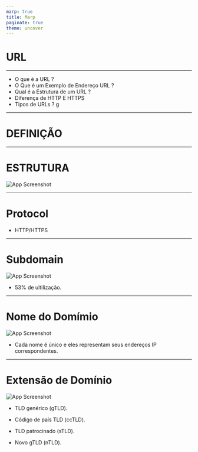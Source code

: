 ```yaml
---
marp: true
title: Marp 
paginate: true
theme: uncover
---
```

# **URL**
---
* O que é a URL ?
* O Que é um Exemplo de Endereço URL ?
* Qual é a Estrutura de um URL ?
* Diferença de HTTP E HTTPS
* Tipos de URLs ?  g
---
# DEFINIÇÃO
 
 <!--URL é a abreviação de localizador uniforme de recursos, um endereço da Web que aponta para um site específico, uma página da Web ou um documento na Internet.-->
 ---
 # ESTRUTURA

![App Screenshot](https://www.hostinger.com.br/tutoriais/wp-content/uploads/sites/12/2023/01/estrutura-de-um-URL.png)

---
# Protocol
* HTTP/HTTPS
<!--A diferença entre HTTP e HTTPS é que o segundo criptografa o processo de transmissão de dados. Este protocolo de segurança protege melhor um site e é um fator essencial para melhorar a classificação nos resultados de pesquisa.

Outra diferença é que o HTTPS usa o número de porta 443 do Protocolo de Controle de Transmissão/Protocolo da Internet (TCP/IP) criptografado pelo Transport Layer Security (TLS). Enquanto isso, um URL com HTTP usa a porta TCP/IP número 80.-->
---
# Subdomain
<!--Um subdomínio consiste em quaisquer palavras ou frases que vêm antes do primeiro ponto de um URL.-->
![App Screenshot](https://www.hostinger.com.br/tutoriais/wp-content/uploads/sites/12/2023/01/hostinger.com-usa-o-subdomi%CC%81nio-www.webp)
* 53% de ultilização.
---
# Nome do Domímio
<!--Um nome de domínio é o que os usuários digitam na barra de endereço do navegador para acessar um site. Consiste em um nome de site e uma extensão, como por exemplo-->
![App Screenshot](https://www.hostinger.com.br/tutoriais/wp-content/uploads/sites/12/2023/01/image3.webp)
* Cada nome é único e eles representam seus endereços IP correspondentes.
---
# Extensão de Domínio
![App Screenshot](https://www.hostinger.com.br/tutoriais/wp-content/uploads/sites/12/2023/01/image9-1.webp)
* TLD genérico (gTLD).
<!--Esta categoria inclui a maioria das extensões populares, incluindo .com, .org, .net.-->
* Código de país TLD (ccTLD).
<!--Como o nome sugere, este TLD indica um país, um território ou uma área geográfica. O ccTLD consiste em duas letras com base nos códigos internacionais do país, como .br, .uk, .in e .sg.-->
* TLD patrocinado (sTLD).
<!--Esse tipo de extensão é patrocinado e usado para organizações específicas. Por exemplo, a Tralliance Registry Management Company, LLC patrocina .travel e a DotAsia Organization Ltd. patrocina .asia.-->
* Novo gTLD (nTLD).
<!--É uma nova geração de extensões de domínio. Basicamente, qualquer TLD lançado após 12 de janeiro de 2012 é um novo gTLD, incluindo .online, .store e .tech.-->


